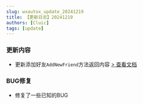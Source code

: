 ```yaml
---
slug: wxautox_update_20241219
title: 【更新日志】20241219
authors: [Cluic]
tags: [update]
---
```


### 更新内容
- 更新添加好友`AddNewFriend`方法返回内容 [\> 查看文档](/docs/documents/object/msg/#52-转发消息forward方法)

### BUG修复
- 修复了一些已知的BUG

